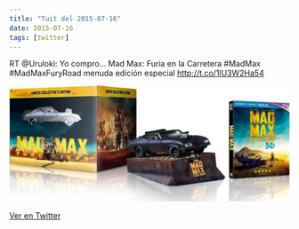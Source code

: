 ```yaml
---
title: "Tuit del 2015-07-16"
date: 2015-07-16
tags: [twitter]
---
```


RT @Uruloki: Yo compro... Mad Max: Furia en la Carretera #MadMax #MadMaxFuryRoad menuda edición especial http://t.co/1lU3W2Ha54

![Imagen](/assets/images/621792607056863232-CJ_QkcsWIAIqPzA.jpg)

[Ver en Twitter](https://twitter.com/i/web/status/621792607056863232)
